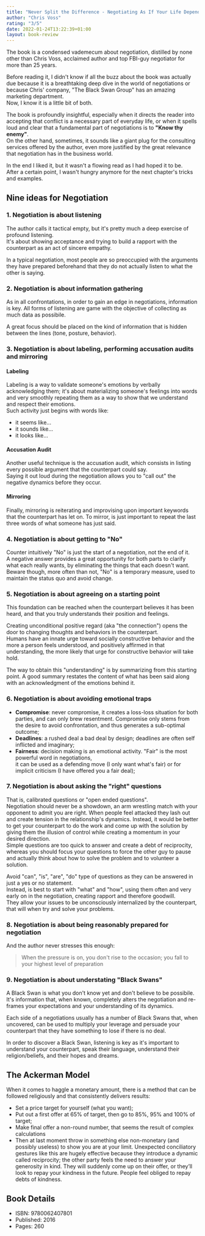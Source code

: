 ```yaml
---
title: "Never Split the Difference - Negotiating As If Your Life Depended On It"
author: "Chris Voss"
rating: "3/5"
date: 2022-01-24T13:22:39+01:00
layout: book-review
---
```


The book is a condensed vademecum about negotiation, distilled by none other
than Chris Voss, acclaimed author and top FBI-guy negotiator for more than
25 years.

Before reading it, I didn't know if all the buzz about the book was actually
due because it is a breathtaking deep dive in the world of negotiations
or because Chris' company, "The Black Swan Group" has an amazing marketing
department.<br>
Now, I know it is a little bit of both.

The book is profoundly insightful, especially when it directs the reader into
accepting that conflict is a necessary part of everyday life, or when it spells
loud and clear that a fundamental part of negotiations is to **"Know thy
enemy"**.<br>
On the other hand, sometimes, it sounds like a giant plug for the consulting
services offered by the author, even more justified by the great relevance that
negotiation has in the business world.

In the end I liked it, but it wasn't a flowing read as I had hoped it to be.<br>
After a certain point, I wasn't hungry anymore for the next chapter's
tricks and examples.

## Nine ideas for Negotiation

### 1. Negotiation is about listening

The author calls it tactical empty, but it's pretty much a deep exercise of
profound listening.<br>
It's about showing acceptance and trying to build a rapport with the
counterpart as an act of sincere empathy.

In a typical negotiation, most people are so preoccupied with the arguments
they have prepared beforehand that they do not actually listen to what the other
is saying.

### 2. Negotiation is about information gathering

As in all confrontations, in order to gain an edge in negotiations, information
is key. All forms of listening are game with the objective of collecting as much
data as possibile.

A great focus should be placed on the kind of information that is hidden between
the lines (tone, posture, behavior).

### 3. Negotiation is about labeling, performing accusation audits and mirroring

#### Labeling

Labeling is a way to validate someone's emotions by verbally acknowledging them;
it's about materializing someone's feelings into words and very smoothly
repeating them as a way to show that we understand and respect their emotions.<br>
Such activity just begins with words like:

- it seems like...
- it sounds like...
- it looks like...

#### Accusation Audit

Another useful technique is the accusation audit, which consists in listing
every possible argument that the counterpart could say.<br>
Saying it out loud during the negotiation allows you to "call out" the negative
dynamics before they occur.

#### Mirroring

Finally, mirroring is reiterating and improvising upon important keywords that
the counterpart has let on. To mirror, is just important to repeat the last
three words of what someone has just said.

### 4. Negotiation is about getting to "No"

Counter intuitively "No" is just the start of a negotiation, not the end of
it.<br>
A negative answer provides a great opportunity for both parts to clarify
what each really wants, by eliminating the things that each doesn't want.<br>
Beware though, more often than not, "No" is a temporary measure, used to
maintain the status quo and avoid change.

### 5. Negotiation is about agreeing on a starting point

This foundation can be reached when the counterpart believes it has been heard,
and that you truly understands their position and feelings.

Creating unconditional positive regard (aka "the connection") opens the door to
changing thoughts and behaviors in the counterpart.<br>
Humans have an innate urge toward socially constructive behavior and the more a
person feels understood, and positively affirmed in that understanding, the more
likely that urge for constructive behavior will take hold.

The way to obtain this "understanding" is by summarizing from this starting
point. A good summary restates the content of what has been said along with an
acknowledgment of the emotions behind it.

### 6. Negotiation is about avoiding emotional traps

- **Compromise**: never compromise, it creates a loss-loss situation for both parties, and can only brew resentment. Compromise only stems from the desire to avoid confrontation, and thus generates a sub-optimal outcome;
- **Deadlines**: a rushed deal a bad deal by design; deadlines are often self inflicted and imaginary;
- **Fairness**: decision making is an emotional activity. "Fair" is the most powerful word in negotiations,  
  it can be used as a defending move (I only want what's fair) or for implicit criticism (I have offered you a fair deal);

### 7. Negotiation is about asking the "right" questions

That is, calibrated questions or "open ended questions".<br>
Negotiation should never be a showdown, an arm wrestling match with your
opponent to admit you are right. When people feel attacked they lash out and
create tension in the relationship's dynamics. Instead, it would be better to
get your counterpart to do the work and come up with the solution by giving them
the illusion of control while creating a momentum in your desired direction.<br>
Simple questions are too quick to answer and create a debt of reciprocity,
whereas you should focus your questions to force the other guy to pause and
actually think about how to solve the problem and to volunteer a solution.

Avoid "can", "is", "are", "do" type of questions as they can be answered in just
a yes or no statement.<br>
Instead, is best to start with "what" and "how", using them often and very early
on in the negotiation, creating rapport and therefore goodwill.<br>
They allow your issues to be unconsciously internalized by the counterpart, that
will when try and solve your problems.

### 8. Negotiation is about being reasonably prepared for negotiation

And the author never stresses this enough:

> When the pressure is on, you don't rise to the occasion; you fall to your highest
> level of preparation

### 9. Negotiation is about understating "Black Swans"

A Black Swan is what you don't know yet and don't believe to be possibile.
It's information that, when known, completely alters the negotiation and
re-frames your expectations and your understanding of its dynamics.

Each side of a negotiations usually has a number of Black Swans that, when
uncovered, can be used to multiply your leverage and persuade your counterpart that
they have something to lose if there is no deal.

In order to discover a Black Swan, listening is key as it's important to
understand your counterpart, speak their language, understand their
religion/beliefs, and their hopes and dreams.

## The Ackerman Model

When it comes to haggle a monetary amount, there is a method that can be followed
religiously and that consistently delivers results:

- Set a price target for yourself (what you want);
- Put out a first offer at 65% of target, then go to 85%, 95% and 100% of target;
- Make final offer a non-round number, that seems the result of complex calculations
- Then at last moment throw in something else non-monetary (and possibly useless)
  to show you are at your limit.
  Unexpected conciliatory gestures like this are hugely effective because they
  introduce a dynamic called reciprocity; the other party feels the need to
  answer your generosity in kind. They will suddenly come up on their offer,
  or they’ll look to repay your kindness in the future. People feel obliged to
  repay debts of kindness.

## Book Details

- ISBN: 9780062407801
- Published: 2016
- Pages: 260
